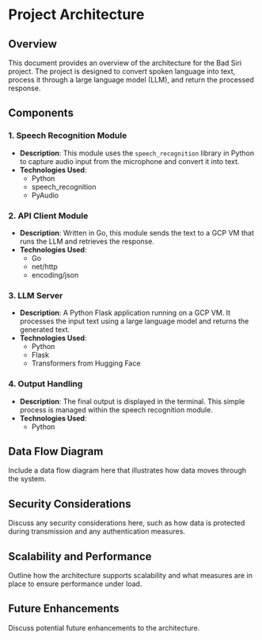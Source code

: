 # Project Architecture

## Overview

This document provides an overview of the architecture for the Bad Siri project. The project is designed to convert spoken language into text, process it through a large language model (LLM), and return the processed response.

## Components

### 1. Speech Recognition Module

- **Description**: This module uses the `speech_recognition` library in Python to capture audio input from the microphone and convert it into text.
- **Technologies Used**:
    - Python
    - speech_recognition
    - PyAudio

### 2. API Client Module

- **Description**: Written in Go, this module sends the text to a GCP VM that runs the LLM and retrieves the response.
- **Technologies Used**:
    - Go
    - net/http
    - encoding/json

### 3. LLM Server

- **Description**: A Python Flask application running on a GCP VM. It processes the input text using a large language model and returns the generated text.
- **Technologies Used**:
    - Python
    - Flask
    - Transformers from Hugging Face

### 4. Output Handling

- **Description**: The final output is displayed in the terminal. This simple process is managed within the speech recognition module.
- **Technologies Used**:
    - Python

## Data Flow Diagram

Include a data flow diagram here that illustrates how data moves through the system.

## Security Considerations

Discuss any security considerations here, such as how data is protected during transmission and any authentication measures.

## Scalability and Performance

Outline how the architecture supports scalability and what measures are in place to ensure performance under load.

## Future Enhancements

Discuss potential future enhancements to the architecture.

